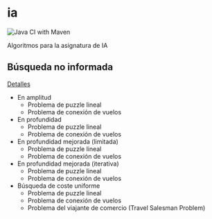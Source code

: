 # ia

![Java CI with Maven](https://github.com/belcebus/ia/workflows/Java%20CI%20with%20Maven/badge.svg?branch=main)

Algoritmos para la asignatura de IA

## Búsqueda no informada

[Detalles](src/main/java/busqueda/noinformada/algoritmobusqueda.md)

* En amplitud
    * Problema de puzzle lineal
    * Problema de conexión de vuelos
* En profundidad
    * Problema de puzzle lineal
    * Problema de conexión de vuelos
* En profundidad mejorada (limitada)
    * Problema de puzzle lineal
    * Problema de conexión de vuelos
* En profundidad mejorada (iterativa)
    * Problema de puzzle lineal
    * Problema de conexión de vuelos
* Búsqueda de coste uniforme
    * Problema de puzzle lineal
    * Problema de conexión de vuelos
    * Problema del viajante de comercio (Travel Salesman Problem)
